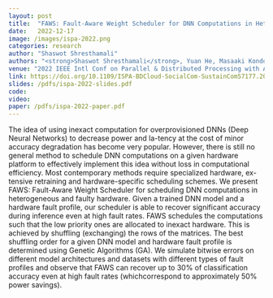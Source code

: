 ```yaml
---
layout: post
title:  "FAWS: Fault-Aware Weight Scheduler for DNN Computations in Heterogeneous and Faulty Hardware"
date:   2022-12-17
image: /images/ispa-2022.png
categories: research
author: "Shaswot Shresthamali"
authors: "<strong>Shaswot Shresthamali</strong>, Yuan He, Masaaki Kondo"
venue: "2022 IEEE Intl Conf on Parallel & Distributed Processing with Applications, Big Data & Cloud Computing, Sustainable Computing & Communications, Social Computing & Networking (ISPA/BDCloud/SocialCom/SustainCom)"
link: https://doi.org/10.1109/ISPA-BDCloud-SocialCom-SustainCom57177.2022.00033
slides: /pdfs/ispa-2022-slides.pdf
code:
video: 
paper: /pdfs/ispa-2022-paper.pdf
---
```

The idea of using inexact computation for overprovisioned DNNs (Deep Neural Networks) to decrease power and la-tency at the cost of minor accuracy degradation has become very popular. However, there is still no general method to schedule DNN computations on a given hardware platform to effectively implement this idea without loss in computational efficiency. Most contemporary methods require specialized hardware, ex-tensive retraining and hardware-specific scheduling schemes. We present FAWS: Fault-Aware Weight Scheduler for scheduling DNN computations in heterogeneous and faulty hardware. Given a trained DNN model and a hardware fault profile, our scheduler is able to recover significant accuracy during inference even at high fault rates. FAWS schedules the computations such that the low priority ones are allocated to inexact hardware. This is achieved by shuffling (exchanging) the rows of the matrices. The best shuffling order for a given DNN model and hardware fault profile is determined using Genetic Algorithms (GA). We simulate bitwise errors on different model architectures and datasets with different types of fault profiles and observe that FAWS can recover up to 30% of classification accuracy even at high fault rates (whichcorrespond to approximately 50% power savings).


